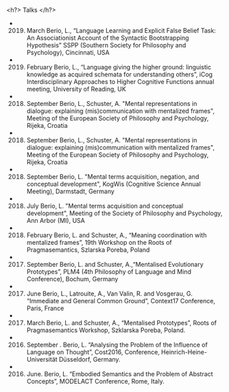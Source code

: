 <h?> Talks  </h?>
* 2019. March Berio, L., “Language Learning and Explicit False Belief Task: An Associationist Account of the Syntactic Bootstrapping Hypothesis” SSPP (Southern Society for Philosophy and Psychology), Cincinnati, USA
* 2019. February Berio, L., “Language giving the higher ground: linguistic knowledge as acquired schemata for understanding others”, iCog Interdisciplinary Approaches to Higher Cognitive Functions annual meeting, University of Reading, UK
* 2018. September Berio, L., Schuster, A. "Mental representations in dialogue: explaining (mis)communication with mentalized frames", Meeting of the European Society of Philosophy and Psychology, Rijeka, Croatia
* 2018. September Berio, L., Schuster, A. "Mental representations in dialogue: explaining (mis)communication with mentalized frames", Meeting of the European Society of Philosophy and Psychology, Rijeka, Croatia
* 2018. September Berio, L. "Mental terms acquisition, negation, and conceptual development", KogWis (Cognitive Science Annual Meeting), Darmstadt, Germany
* 2018. July Berio, L. "Mental terms acquisition and conceptual development", Meeting of the Society of Philosophy and Psychology, Ann Arbor (MI), USA
* 2018. February Berio, L. and Schuster, A., “Meaning coordination with mentalized frames”, 19th Workshop on the Roots of Pragmasemantics, Szlarska Poreba, Poland
* 2017. September Berio, L. and Schuster, A.,“Mentalised Evolutionary Prototypes”, PLM4 (4th Philosophy of Language and Mind Conference), Bochum, Germany
* 2017. June Berio, L., Latrouite, A., Van Valin, R. and Vosgerau, G. “Immediate and General Common Ground”, Context17 Conference, Paris, France
* 2017. March Berio, L. and Schuster, A., “Mentalised Prototypes”, Roots of Pragmasemantics Workshop, Szklarska Poreba, Poland.
* 2016. September . Berio, L. “Analysing the Problem of the Influence of Language on Thought”, Cost2016, Conference, Heinrich-Heine-Universität Düsseldorf, Germany.
* 2016. June. Berio, L. “Embodied Semantics and the Problem of Abstract Concepts”, MODELACT Conference, Rome, Italy.
